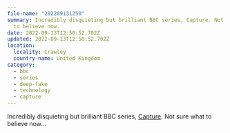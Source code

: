 ```yaml
---
file-name: "202209131250"
summary: Incredibly disquieting but brilliant BBC series, Capture. Not sure what
  to believe now.
date: 2022-09-13T12:50:52.702Z
updated: 2022-09-13T12:50:52.702Z
location:
  locality: Crawley
  country-name: United Kingdom
category:
  - bbc
  - series
  - deep-fake
  - technology
  - capture
---
```

Incredibly disquieting but brilliant BBC series, [Capture](https://www.bbc.co.uk/programmes/m00085sx). Not sure what to believe now&hellip;
